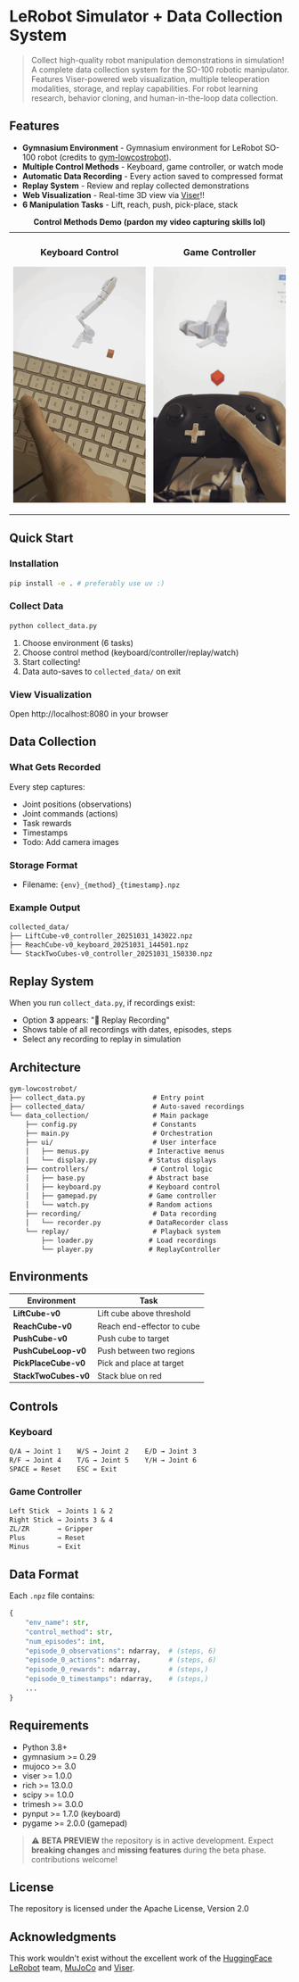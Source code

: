 # LeRobot Simulator + Data Collection System

> Collect high-quality robot manipulation demonstrations in simulation! A complete data collection system for the SO-100 robotic manipulator. Features Viser-powered web visualization, multiple teleoperation modalities, storage, and replay capabilities. For robot learning research, behavior cloning, and human-in-the-loop data collection.


## Features
- **Gymnasium Environment** - Gymnasium environment for LeRobot SO-100 robot (credits to [gym-lowcostrobot](https://github.com/perezjln/gym-lowcostrobot)).
- **Multiple Control Methods** - Keyboard, game controller, or watch mode  
- **Automatic Data Recording** - Every action saved to compressed format  
- **Replay System** - Review and replay collected demonstrations  
- **Web Visualization** - Real-time 3D view via [Viser](https://viser.studio/main/)!!  
- **6 Manipulation Tasks** - Lift, reach, push, pick-place, stack  

<table>
<tr>
<td width="50%">
<h3 align="center">Keyboard Control</h3>

![Keyboard Control](media/keyboard.gif)

</td>
<td width="50%">
<h3 align="center">Game Controller</h3>

![Game Controller](media/controller.gif)

</td>
</tr>
<caption><b>Control Methods Demo (pardon my video capturing skills lol)</b></caption>
</table>


## Quick Start

### Installation
```bash
pip install -e . # preferably use uv :) 
```

### Collect Data
```bash
python collect_data.py
```

1. Choose environment (6 tasks)
2. Choose control method (keyboard/controller/replay/watch)
3. Start collecting!
4. Data auto-saves to `collected_data/` on exit




### View Visualization
Open http://localhost:8080 in your browser

## Data Collection

### What Gets Recorded

Every step captures:
- Joint positions (observations)
- Joint commands (actions)
- Task rewards
- Timestamps
- Todo: Add camera images

### Storage Format
- Filename: `{env}_{method}_{timestamp}.npz`

### Example Output
```
collected_data/
├── LiftCube-v0_controller_20251031_143022.npz
├── ReachCube-v0_keyboard_20251031_144501.npz
└── StackTwoCubes-v0_controller_20251031_150330.npz
```

## Replay System

When you run `collect_data.py`, if recordings exist:
- Option **3** appears: "📼 Replay Recording"
- Shows table of all recordings with dates, episodes, steps
- Select any recording to replay in simulation


## Architecture

```
gym-lowcostrobot/
├── collect_data.py                 # Entry point 
├── collected_data/                 # Auto-saved recordings
└── data_collection/                # Main package
    ├── config.py                   # Constants
    ├── main.py                     # Orchestration
    ├── ui/                         # User interface
    │   ├── menus.py               # Interactive menus
    │   └── display.py             # Status displays
    ├── controllers/                # Control logic
    │   ├── base.py                # Abstract base
    │   ├── keyboard.py            # Keyboard control
    │   ├── gamepad.py             # Game controller
    │   └── watch.py               # Random actions
    ├── recording/                  # Data recording
    │   └── recorder.py            # DataRecorder class
    └── replay/                     # Playback system
        ├── loader.py              # Load recordings
        └── player.py              # ReplayController
```

## Environments

| Environment | Task |
|------------|------|
| **LiftCube-v0** | Lift cube above threshold |
| **ReachCube-v0** | Reach end-effector to cube |
| **PushCube-v0** | Push cube to target |
| **PushCubeLoop-v0** | Push between two regions |
| **PickPlaceCube-v0** | Pick and place at target |
| **StackTwoCubes-v0** | Stack blue on red |

## Controls

### Keyboard
```
Q/A → Joint 1    W/S → Joint 2    E/D → Joint 3
R/F → Joint 4    T/G → Joint 5    Y/H → Joint 6
SPACE = Reset    ESC = Exit
```

### Game Controller
```
Left Stick  → Joints 1 & 2
Right Stick → Joints 3 & 4
ZL/ZR       → Gripper
Plus        → Reset
Minus       → Exit
```

## Data Format

Each `.npz` file contains:
```python
{
    "env_name": str,
    "control_method": str,
    "num_episodes": int,
    "episode_0_observations": ndarray,  # (steps, 6)
    "episode_0_actions": ndarray,       # (steps, 6)
    "episode_0_rewards": ndarray,       # (steps,)
    "episode_0_timestamps": ndarray,    # (steps,)
    ...
}
```

## Requirements

- Python 3.8+
- gymnasium >= 0.29
- mujoco >= 3.0
- viser >= 1.0.0
- rich >= 13.0.0
- scipy >= 1.0.0
- trimesh >= 3.0.0
- pynput >= 1.7.0 (keyboard)
- pygame >= 2.0.0 (gamepad)

> ⚠️ **BETA PREVIEW**
> the repository is in active development. Expect **breaking changes** and **missing features** during the beta phase. 
> contributions welcome!

## License
The repository is licensed under the Apache License, Version 2.0

## Acknowledgments
This work wouldn't exist without the excellent work of the [HuggingFace LeRobot](https://github.com/huggingface/lerobot) team, [MuJoCo](https://github.com/google-deepmind/mujoco) and [Viser](https://github.com/nerfstudio-project/viser). 


